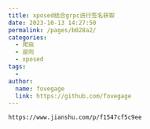 ```yaml
---
title: xposed结合grpc进行签名获取
date: 2023-10-13 14:27:50
permalink: /pages/b028a2/
categories:
  - 爬虫
  - 逆向
  - xposed
tags:
  - 
author: 
  name: fovegage
  link: https://github.com/fovegage
---
```

```
https://www.jianshu.com/p/f1547cf5c9ee
```